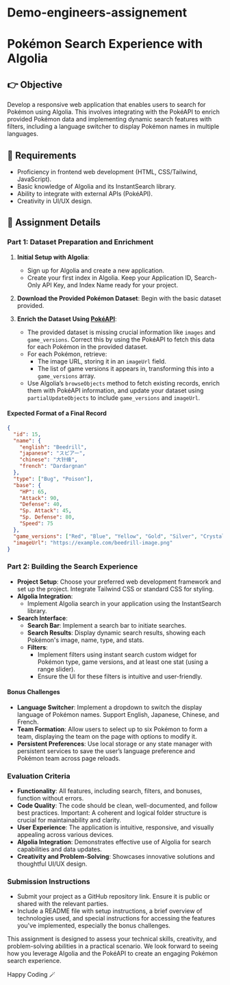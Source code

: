 # Demo-engineers-assignement

# Pokémon Search Experience with Algolia

## 👉 Objective
Develop a responsive web application that enables users to search for Pokémon using Algolia. This involves integrating with the PokéAPI to enrich provided Pokémon data and implementing dynamic search features with filters, including a language switcher to display Pokémon names in multiple languages.

## 📝 Requirements
- Proficiency in frontend web development (HTML, CSS/Tailwind, JavaScript).
- Basic knowledge of Algolia and its InstantSearch library.
- Ability to integrate with external APIs (PokéAPI).
- Creativity in UI/UX design.

## 🫣 Assignment Details

### Part 1: Dataset Preparation and Enrichment
1. **Initial Setup with Algolia**:
   - Sign up for Algolia and create a new application.
   - Create your first index in Algolia. Keep your Application ID, Search-Only API Key, and Index Name ready for your project.

2. **Download the Provided Pokémon Dataset**: Begin with the basic dataset provided.

3. **Enrich the Dataset Using [PokéAPI](https://pokeapi.co/)**:
   - The provided dataset is missing crucial information like `images` and `game_versions`. Correct this by using the PokéAPI to fetch this data for each Pokémon in the provided dataset.
   - For each Pokémon, retrieve:
     - The image URL, storing it in an `imageUrl` field.
     - The list of game versions it appears in, transforming this into a `game_versions` array.
   - Use Algolia’s `browseObjects` method to fetch existing records, enrich them with PokéAPI information, and update your dataset using `partialUpdateObjects` to include `game_versions` and `imageUrl`.

#### Expected Format of a Final Record

```json
{
  "id": 15,
  "name": {
    "english": "Beedrill",
    "japanese": "スピアー",
    "chinese": "大针蜂",
    "french": "Dardargnan"
  },
  "type": ["Bug", "Poison"],
  "base": {
    "HP": 65,
    "Attack": 90,
    "Defense": 40,
    "Sp. Attack": 45,
    "Sp. Defense": 80,
    "Speed": 75
  },
  "game_versions": ["Red", "Blue", "Yellow", "Gold", "Silver", "Crystal"],
  "imageUrl": "https://example.com/beedrill-image.png"
}
```

### Part 2: Building the Search Experience
- **Project Setup**: Choose your preferred web development framework and set up the project. Integrate Tailwind CSS or standard CSS for styling.
- **Algolia Integration**:
  - Implement Algolia search in your application using the InstantSearch library.
- **Search Interface**:
  - **Search Bar**: Implement a search bar to initiate searches.
  - **Search Results**: Display dynamic search results, showing each Pokémon's image, name, type, and stats.
  - **Filters**:
    - Implement filters using instant search custom widget for Pokémon type, game versions, and at least one stat (using a range slider).
    - Ensure the UI for these filters is intuitive and user-friendly.

#### Bonus Challenges
- **Language Switcher**: Implement a dropdown to switch the display language of Pokémon names. Support English, Japanese, Chinese, and French.
- **Team Formation**: Allow users to select up to six Pokémon to form a team, displaying the team on the page with options to modify it.
- **Persistent Preferences**: Use local storage or any state manager with persistent services to save the user’s language preference and Pokémon team across page reloads.

### Evaluation Criteria
- **Functionality**: All features, including search, filters, and bonuses, function without errors.
- **Code Quality**: The code should be clean, well-documented, and follow best practices. Important: A coherent and logical folder structure is crucial for maintainability and clarity.
- **User Experience**: The application is intuitive, responsive, and visually appealing across various devices.
- **Algolia Integration**: Demonstrates effective use of Algolia for search capabilities and data updates.
- **Creativity and Problem-Solving**: Showcases innovative solutions and thoughtful UI/UX design.

### Submission Instructions
- Submit your project as a GitHub repository link. Ensure it is public or shared with the relevant parties.
- Include a README file with setup instructions, a brief overview of technologies used, and special instructions for accessing the features you've implemented, especially the bonus challenges.

This assignment is designed to assess your technical skills, creativity, and problem-solving abilities in a practical scenario. We look forward to seeing how you leverage Algolia and the PokéAPI to create an engaging Pokémon search experience.

Happy Coding 🪄
